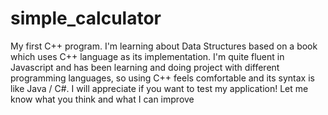 # simple_calculator
My first C++ program. I'm learning about Data Structures based on a book which uses C++ language as its implementation. I'm quite fluent in Javascript and has been learning and doing project with different programming languages, so using C++ feels comfortable and its syntax is like Java / C#. I will appreciate if you want to test my application! Let me know what you think and what I can improve
